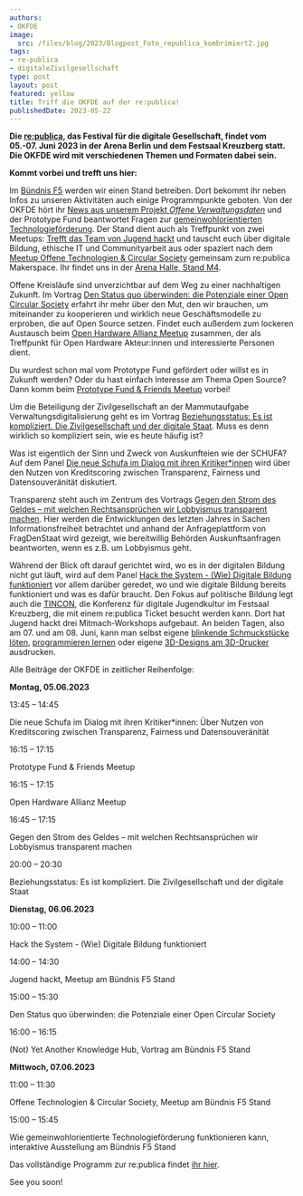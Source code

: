 ```yaml
---
authors:
- OKFDE
image:
  src: /files/blog/2023/Blogpost_Foto_republica_kombrimiert2.jpg
tags:
- re-publica
- digitaleZivilgesellschaft
type: post
layout: post
featured: yellow
title: Triff die OKFDE auf der re:publica!
publishedDate: 2023-05-22
---
```


**Die [re:publica](https://re-publica.com/de), das Festival für die digitale Gesellschaft, findet vom 05.-07. Juni 2023 in der Arena Berlin und dem Festsaal Kreuzberg statt. Die OKFDE wird mit verschiedenen Themen und Formaten dabei sein.**

**Kommt vorbei und trefft uns hier:**

Im [Bündnis F5](https://buendnis-f5.de/) werden wir einen Stand betreiben. Dort bekommt ihr neben Infos zu unseren Aktivitäten auch einige Programmpunkte geboten. Von der OKFDE hört ihr [News aus unserem Projekt *Offene Verwaltungsdaten*](https://re-publica.com/de/node/3707) und der Prototype Fund beantwortet Fragen zur [gemeinwohlorientierten Technologieförderung](https://re-publica.com/de/node/3717). Der Stand dient auch als Treffpunkt von zwei Meetups: [Trefft das Team von Jugend hackt](https://re-publica.com/de/node/3705) und tauscht euch über digitale Bildung, ethische IT und Communityarbeit aus oder spaziert nach dem [Meetup Offene Technologien & Circular Society](https://re-publica.com/de/node/3713) gemeinsam zum re:publica Makerspace. Ihr findet uns in der [Arena Halle, Stand M4](https://re-publica.com/de/lageplan).

Offene Kreisläufe sind unverzichtbar auf dem Weg zu einer nachhaltigen Zukunft. Im Vortrag [Den Status quo überwinden: die Potenziale einer Open Circular Society](https://re-publica.com/de/session/den-status-quo-ueberwinden-die-potenziale-einer-open-circular-society) erfahrt ihr mehr über den Mut, den wir brauchen, um miteinander zu kooperieren und wirklich neue Geschäftsmodelle zu erproben, die auf Open Source setzen. Findet euch außerdem zum lockeren Austausch beim [Open Hardware Allianz Meetup](https://re-publica.com/de/session/open-hardware-allianz-meetup) zusammen, der als Treffpunkt für Open Hardware Akteur:innen und interessierte Personen dient.

Du wurdest schon mal vom Prototype Fund gefördert oder willst es in Zukunft werden? Oder du hast einfach Interesse am Thema Open Source? Dann komm beim [Prototype Fund & Friends Meetup](https://re-publica.com/de/session/prototype-fund-friends-meetup-0) vorbei! 

Um die Beteiligung der Zivilgesellschaft an der Mammutaufgabe Verwaltungsdigitalisierung geht es im Vortrag [Beziehungsstatus: Es ist kompliziert. Die Zivilgesellschaft und der digitale Staat](https://re-publica.com/de/session/beziehungsstatus-es-ist-kompliziert-die-zivilgesellschaft-und-der-digitale-staat).  Muss es denn wirklich so kompliziert sein, wie es heute häufig ist? 

Was ist eigentlich der Sinn und Zweck von Auskunfteien wie der SCHUFA? Auf dem Panel [Die neue Schufa im Dialog mit ihren Kritiker*innen](https://re-publica.com/de/session/die-neue-schufa-im-dialog-mit-ihren-kritikerinnen-ueber-nutzen-von-kreditscoring-zwischen) wird über den Nutzen von Kreditscoring zwischen Transparenz, Fairness und Datensouveränität diskutiert. 

Transparenz steht auch im Zentrum des Vortrags [Gegen den Strom des Geldes – mit welchen Rechtsansprüchen wir Lobbyismus transparent machen](https://re-publica.com/de/session/gegen-den-strom-des-geldes-mit-welchen-rechtsanspruechen-wir-lobbyismus-transparent-machen). Hier werden die Entwicklungen des letzten Jahres in Sachen Informationsfreiheit betrachtet und anhand der Anfrageplattform von FragDenStaat wird gezeigt, wie bereitwillig Behörden Auskunftsanfragen beantworten, wenn es z.B. um Lobbyismus geht.

Während der Blick oft darauf gerichtet wird, wo es in der digitalen Bildung nicht gut läuft, wird auf dem Panel [Hack the System - (Wie) Digitale Bildung funktioniert](https://re-publica.com/de/session/hack-system-wie-digitale-bildung-funktioniert) vor allem darüber geredet, wo und wie digitale Bildung bereits funktioniert und was es dafür braucht. Den Fokus auf politische Bildung legt auch die [TINCON](https://tincon.org/), die Konferenz für digitale Jugendkultur im Festsaal Kreuzberg, die mit einem re:publica Ticket besucht werden kann. Dort hat Jugend hackt drei Mitmach-Workshops aufgebaut. An beiden Tagen, also am 07. und am 08. Juni, kann man selbst eigene [blinkende Schmuckstücke löten](https://tincon.org/session/loet-station-2/), [programmieren lernen](https://tincon.org/session/code-station/) oder eigene [3D-Designs am 3D-Drucker](https://tincon.org/session/3d-druck-station/) ausdrucken.



Alle Beiträge der OKFDE in zeitlicher Reihenfolge:

**Montag, 05.06.2023**

13:45 – 14:45

Die neue Schufa im Dialog mit ihren Kritiker*innen: Über Nutzen von Kreditscoring zwischen Transparenz, Fairness und Datensouveränität

16:15 – 17:15

Prototype Fund & Friends Meetup

16:15 – 17:15

Open Hardware Allianz Meetup

16:45 – 17:15

Gegen den Strom des Geldes – mit welchen Rechtsansprüchen wir Lobbyismus transparent machen

20:00 – 20:30

Beziehungsstatus: Es ist kompliziert. Die Zivilgesellschaft und der digitale Staat


**Dienstag, 06.06.2023**

10:00 – 11:00

Hack the System - (Wie) Digitale Bildung funktioniert

14:00 – 14:30

Jugend hackt, Meetup am Bündnis F5 Stand 

15:00 – 15:30

Den Status quo überwinden: die Potenziale einer Open Circular Society

16:00 – 16:15

(Not) Yet Another Knowledge Hub, Vortrag am Bündnis F5 Stand 

**Mittwoch, 07.06.2023**

11:00 – 11:30

Offene Technologien & Circular Society, Meetup am Bündnis F5 Stand

15:00 – 15:45

Wie gemeinwohlorientierte Technologieförderung funktionieren kann, interaktive Ausstellung am Bündnis F5 Stand




Das vollständige Programm zur re:publica findet [ihr hier](https://re-publica.com/de/sessions).  


See you soon!